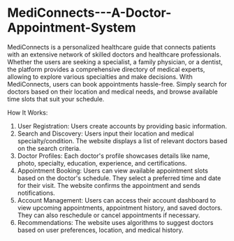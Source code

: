 # MediConnects---A-Doctor-Appointment-System
MediConnects is a personalized healthcare guide that connects patients with an extensive network of skilled doctors and healthcare professionals. Whether the users are seeking a specialist, a family physician, or a dentist, the platform provides a comprehensive directory of medical experts, allowing to explore various specialties and make decisions.
With MediConnects, users can book appointments hassle-free. Simply search for doctors based on their location and medical needs, and browse available time slots that suit your schedule.

How It Works:
1. User Registration:
Users create accounts by providing basic information.
2. Search and Discovery:
Users input their location and medical specialty/condition. The website displays a list of relevant doctors based on the search criteria.
3. Doctor Profiles:
Each doctor's profile showcases details like name, photo, specialty, education, experience, and certifications.
4. Appointment Booking:
Users can view available appointment slots based on the doctor's schedule. They select a preferred time and date for their visit. The website confirms the appointment and sends notifications.
5. Account Management:
Users can access their account dashboard to view upcoming appointments, appointment history, and saved doctors. They can also reschedule or cancel appointments if necessary.
6. Recommendations:
The website uses algorithms to suggest doctors based on user preferences, location, and medical history.

